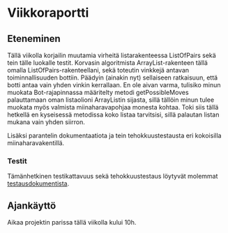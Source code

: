 # Viikkoraportti

## Eteneminen

Tällä viikolla korjailin muutamia virheitä listarakenteessa ListOfPairs sekä tein tälle luokalle testit. Korvasin algoritmista ArrayList-rakenteen tällä omalla ListOfPairs-rakenteellani, sekä toteutin vinkkejä antavan toiminnallisuuden bottiin. Päädyin (ainakin nyt) sellaiseen ratkaisuun, että botti antaa vain yhden vinkin kerrallaan. En ole aivan varma, tulisiko minun muokata Bot-rajapinnassa määritelty metodi getPossibleMoves palauttamaan oman listaolioni ArrayListin sijasta, sillä tällöin minun tulee muokata myös valmista miinaharavapohjaa monesta kohtaa. Toki siis tällä hetkellä en kyseisessä metodissa koko listaa tarvitsisi, sillä palautan listan mukana vain yhden siirron.

Lisäksi parantelin dokumentaatiota ja tein tehokkuustestausta eri kokoisilla miinaharavakentillä.

### Testit

Tämänhetkinen testikattavuus sekä tehokkuustestaus löytyvät molemmat [testausdokumentista](https://github.com/hackinen/Miinaharavaratkaisija/blob/master/dokumentaatio/testausdokumentti.md).

## Ajankäyttö

Aikaa projektin parissa tällä viikolla kului 10h.
